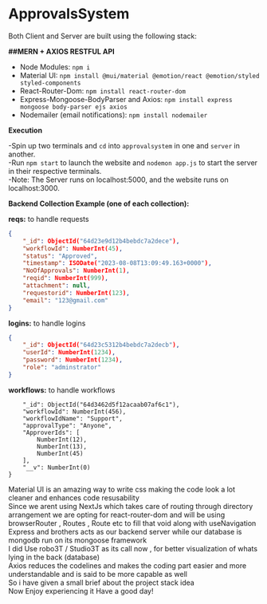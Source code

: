 # ApprovalsSystem

Both Client and Server are built using the following stack:

**##MERN + AXIOS RESTFUL API**
- Node Modules: `npm i`
- Material UI: `npm install @mui/material @emotion/react @emotion/styled styled-components`
- React-Router-Dom: `npm install react-router-dom`
- Express-Mongoose-BodyParser and Axios: `npm install express mongoose body-parser ejs axios`
- Nodemailer (email notifications): `npm install nodemailer`


**Execution**

-Spin up two terminals and `cd` into `approvalsystem` in one and `server` in another.  
-Run `npm start` to launch the website and `nodemon app.js` to start the server in their respective terminals.  
-Note: The Server runs on localhost:5000, and the website runs on localhost:3000.  

**Backend Collection Example (one of each collection):**

**reqs:** to handle requests
```json
{
    "_id": ObjectId("64d23e9d12b4bebdc7a2dece"),
    "workflowId": NumberInt(45),
    "status": "Approved",
    "timestamp": ISODate("2023-08-08T13:09:49.163+0000"),
    "NoOfApprovals": NumberInt(1),
    "reqid": NumberInt(999),
    "attachment": null,
    "requestorid": NumberInt(123),
    "email": "123@gmail.com"
}
```

**logins:** to handle logins
```json
{
    "_id": ObjectId("64d23c5312b4bebdc7a2decb"),
    "userId": NumberInt(1234),
    "password": NumberInt(1234),
    "role": "adminstrator"
}
```

**workflows:** to handle workflows
```json{
    "_id": ObjectId("64d3462d5f12acaab07af6c1"),
    "workflowId": NumberInt(456),
    "workflowIdName": "Support",
    "approvalType": "Anyone",
    "ApproverIds": [
        NumberInt(12),
        NumberInt(13),
        NumberInt(45)
    ],
    "__v": NumberInt(0)
}
```


Material UI is an amazing way to write css making the code look a lot cleaner and enhances code resusability    
Since we arent using NextJs which takes care of routing through directory arrangement we are opting for react-router-dom and will be using
browserRouter , Routes , Route etc to fill that void along with useNavigation   
Express and brothers acts as our backend server while our database is mongodb run on its mongoose framework  
I did Use robo3T / Studio3T as its call now , for better visualization of whats lying in the back (database)  
Axios reduces the codelines and makes the coding part easier and more understandable and is said to be more capable as well  
So i have given a small brief about the project stack idea  
Now Enjoy experiencing it
Have a good day!



